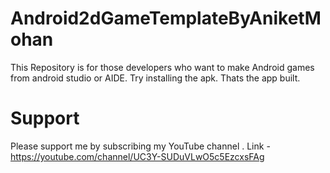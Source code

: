 # Android2dGameTemplateByAniketMohan
This Repository is for those developers who want to make Android games from android studio or AIDE. Try installing the apk. Thats the app built.
# Support
Please support me by subscribing my YouTube channel
. Link - https://youtube.com/channel/UC3Y-SUDuVLwO5c5EzcxsFAg
